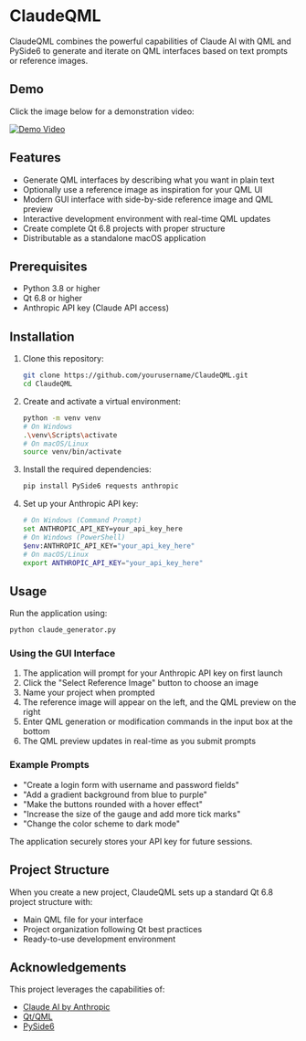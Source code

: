 # ClaudeQML

ClaudeQML combines the powerful capabilities of Claude AI with QML and PySide6 to generate and iterate on QML interfaces based on text prompts or reference images.

## Demo
Click the image below for a demonstration video:

[![Demo Video](https://vumbnail.com/1071065178.jpg)](https://vimeo.com/1071065178)

## Features

- Generate QML interfaces by describing what you want in plain text
- Optionally use a reference image as inspiration for your QML UI
- Modern GUI interface with side-by-side reference image and QML preview
- Interactive development environment with real-time QML updates
- Create complete Qt 6.8 projects with proper structure
- Distributable as a standalone macOS application

## Prerequisites

- Python 3.8 or higher
- Qt 6.8 or higher
- Anthropic API key (Claude API access)

## Installation

1. Clone this repository:
   ```bash
   git clone https://github.com/yourusername/ClaudeQML.git
   cd ClaudeQML
   ```

2. Create and activate a virtual environment:
   ```bash
   python -m venv venv
   # On Windows
   .\venv\Scripts\activate
   # On macOS/Linux
   source venv/bin/activate
   ```

3. Install the required dependencies:
   ```bash
   pip install PySide6 requests anthropic
   ```

4. Set up your Anthropic API key:
   ```bash
   # On Windows (Command Prompt)
   set ANTHROPIC_API_KEY=your_api_key_here
   # On Windows (PowerShell)
   $env:ANTHROPIC_API_KEY="your_api_key_here"
   # On macOS/Linux
   export ANTHROPIC_API_KEY="your_api_key_here"
   ```

## Usage

Run the application using:
```bash
python claude_generator.py
```

### Using the GUI Interface

1. The application will prompt for your Anthropic API key on first launch
2. Click the "Select Reference Image" button to choose an image
3. Name your project when prompted
4. The reference image will appear on the left, and the QML preview on the right
5. Enter QML generation or modification commands in the input box at the bottom
6. The QML preview updates in real-time as you submit prompts

### Example Prompts

- "Create a login form with username and password fields"
- "Add a gradient background from blue to purple"
- "Make the buttons rounded with a hover effect"
- "Increase the size of the gauge and add more tick marks"
- "Change the color scheme to dark mode"

The application securely stores your API key for future sessions.

## Project Structure

When you create a new project, ClaudeQML sets up a standard Qt 6.8 project structure with:
- Main QML file for your interface
- Project organization following Qt best practices
- Ready-to-use development environment

## Acknowledgements

This project leverages the capabilities of:
- [Claude AI by Anthropic](https://www.anthropic.com/claude)
- [Qt/QML](https://www.qt.io/qt-for-python)
- [PySide6](https://doc.qt.io/qtforpython-6/)
